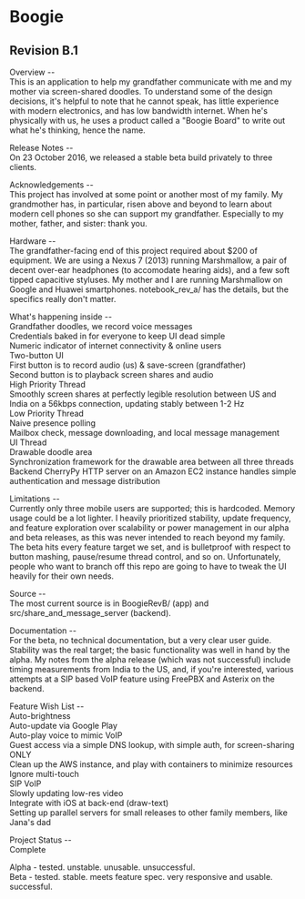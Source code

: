 # Boogie
## Revision B.1

Overview --  
This is an application to help my grandfather communicate with me and my mother via screen-shared doodles. To understand some of the design decisions, it's helpful to note that he cannot speak, has little experience with modern electronics, and has low bandwidth internet. When he's physically with us, he uses a product called a "Boogie Board" to write out what he's thinking, hence the name. 

Release Notes --  
On 23 October 2016, we released a stable beta build privately to three clients.

Acknowledgements --  
This project has involved at some point or another most of my family. My grandmother has, in particular, risen above and beyond to learn about modern cell phones so she can support my grandfather. Especially to my mother, father, and sister: thank you.

Hardware --  
The grandfather-facing end of this project required about $200 of equipment. We are using a Nexus 7 (2013) running Marshmallow, a pair of decent over-ear headphones (to accomodate hearing aids), and a few soft tipped capacitive styluses. My mother and I are running Marshmallow on Google and Huawei smartphones. notebook_rev_a/ has the details, but the specifics really don't matter.

What's happening inside --  
Grandfather doodles, we record voice messages  
Credentials baked in for everyone to keep UI dead simple  
Numeric indicator of internet connectivity & online users  
Two-button UI  
 First button is to record audio (us) & save-screen (grandfather)  
 Second button is to playback screen shares and audio  
High Priority Thread  
 Smoothly screen shares at perfectly legible resolution between US and India on a 56kbps connection, updating stably between 1-2 Hz   
Low Priority Thread  
 Naive presence polling  
 Mailbox check, message downloading, and local message management  
UI Thread  
 Drawable doodle area  
 Synchronization framework for the drawable area between all three threads  
Backend CherryPy HTTP server on an Amazon EC2 instance handles simple authentication and message distribution  

Limitations --  
Currently only three mobile users are supported; this is hardcoded. Memory usage could be a lot lighter. I heavily prioritized stability, update frequency, and feature exploration over scalability or power management in our alpha and beta releases, as this was never intended to reach beyond my family. The beta hits every feature target we set, and is bulletproof with respect to button mashing, pause/resume thread control, and so on. Unfortunately, people who want to branch off this repo are going to have to tweak the UI heavily for their own needs. 

Source --  
The most current source is in BoogieRevB/ (app) and src/share_and_message_server (backend). 

Documentation --  
For the beta, no technical documentation, but a very clear user guide. Stability was the real target; the basic functionality was well in hand by the alpha. My notes from the alpha release (which was not successful) include timing measurements from India to the US, and, if you're interested, various attempts at a SIP based VoIP feature using FreePBX and Asterix on the backend.

Feature Wish List --  
Auto-brightness  
Auto-update via Google Play  
Auto-play voice to mimic VoIP  
Guest access via a simple DNS lookup, with simple auth, for screen-sharing ONLY  
Clean up the AWS instance, and play with containers to minimize resources  
Ignore multi-touch  
SIP VoIP  
Slowly updating low-res video  
Integrate with iOS at back-end (draw-text)  
Setting up parallel servers for small releases to other family members, like Jana's dad  

Project Status --   
Complete

Alpha - tested. unstable. unusable. unsuccessful.  
Beta - tested. stable. meets feature spec. very responsive and usable. successful.  
